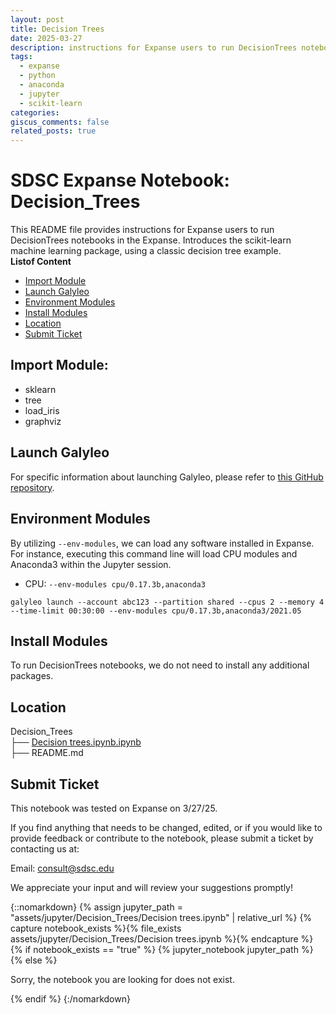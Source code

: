 ```yaml
---
layout: post
title: Decision Trees
date: 2025-03-27
description: instructions for Expanse users to run DecisionTrees notebooks in the Expanse. Introduces the scikit-learn machine learning package, using a classic decision tree example.
tags: 
  - expanse
  - python
  - anaconda
  - jupyter
  - scikit-learn
categories: 
giscus_comments: false
related_posts: true
---
```

# SDSC Expanse Notebook: Decision_Trees
This README file provides instructions for Expanse users to run DecisionTrees notebooks in the Expanse.
Introduces the scikit-learn machine learning package, using a classic decision tree example.\
  **Listof Content**
- [Import Module](#import-module)
- [Launch Galyleo](#launch-galyleo)
- [Environment Modules](#environment-modules)
- [Install Modules](#install-modules)
- [Location](#location)
- [Submit Ticket](#submit-ticket)

## Import Module:
- sklearn
- tree
- load_iris
- graphviz 

## Launch Galyleo
For specific information about launching Galyleo, please refer to [this GitHub repository](https://github.com/mkandes/galyleo).

## Environment Modules
By utilizing `--env-modules`, we can load any software installed in Expanse. 
For instance, executing this command line will load CPU modules and Anaconda3 within the Jupyter session.
  - CPU:
`--env-modules cpu/0.17.3b,anaconda3`
```
galyleo launch --account abc123 --partition shared --cpus 2 --memory 4 --time-limit 00:30:00 --env-modules cpu/0.17.3b,anaconda3/2021.05
```

## Install Modules
To run DecisionTrees notebooks, we do not need to install any additional packages.

## Location 

Decision_Trees\
├── [Decision trees.ipynb.ipynb](./Decision%20trees.ipynb)\
├── README.md


## Submit Ticket
This notebook was tested on Expanse on 3/27/25. 

If you find anything that needs to be changed, edited, or if you would like to provide feedback or contribute to the notebook, please submit a ticket by contacting us at:

Email: consult@sdsc.edu

We appreciate your input and will review your suggestions promptly!

{::nomarkdown}
{% assign jupyter_path = "assets/jupyter/Decision_Trees/Decision trees.ipynb" | relative_url %}
{% capture notebook_exists %}{% file_exists assets/jupyter/Decision_Trees/Decision trees.ipynb %}{% endcapture %}
{% if notebook_exists == "true" %}
{% jupyter_notebook jupyter_path %}
{% else %}

<p>Sorry, the notebook you are looking for does not exist.</p>
{% endif %}
{:/nomarkdown}
